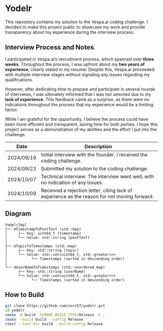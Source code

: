 # Yodelr

This repository contains my solution to the Vespa.ai coding challenge. I decided to make this project public to showcase my work and provide transparency about my experience during the interview process.

## Interview Process and Notes

I participated in Vespa.ai’s recruitment process, which spanned over **three weeks**. Throughout the process, I was upfront about my **two years of experience**, clearly stated in my resume. Despite this, Vespa.ai proceeded with multiple interview stages without signaling any issues regarding my qualifications.

However, after dedicating time to prepare and participate in several rounds of interviews, I was ultimately informed that I was not selected due to my **lack of experience**. This feedback came as a surprise, as there were no indications throughout the process that my experience would be a limiting factor.

While I am grateful for the opportunity, I believe the process could have been more efficient and transparent, saving time for both parties. I hope this project serves as a demonstration of my abilities and the effort I put into the challenge.

| Date       | Description                                                                                               |
| ---------- | --------------------------------------------------------------------------------------------------------- |
| 2024/09/19 | Initial interview with the founder. I received the coding challenge.                                      |
| 2024/09/23 | Submitted my solution to the coding challenge.                                                            |
| 2024/10/07 | Technical interview. The interview went well, with no indication of any issues.                           |
| 2024/10/09 | Received a rejection letter, citing lack of experience as the reason for not moving forward.              |

## Diagram

```
YodelrImpl
├── mTimestampToPostText (std::map)
│     ├── Key: uint64_t (timestamp)
│     └── Value: std::string (postText)
│
├── mTopicToTimestamps (std::map)
│     ├── Key: std::string (topic)
│     └── Value: std::set<uint64_t, std::greater<>>
│           └── Timestamps (sorted in descending order)
│
└── mUserNameToTimestamps (std::unordered_map)
      ├── Key: std::string (userName)
      └── Value: std::set<uint64_t, std::greater<>>
            └── Timestamps (sorted in descending order)
```

## How to Build

```bash
git clone https://github.com/xorz57/yodelr.git
cd yodelr
cmake -B build -DCMAKE_BUILD_TYPE=Release -S .
cmake --build build --config Release
ctest --test-dir build --build-config Release
```
